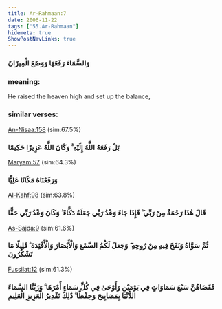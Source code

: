 ```yaml
---
title: Ar-Rahmaan:7
date: 2006-11-22
tags: ["55.Ar-Rahmaan"]
hidemeta: true 
ShowPostNavLinks: true 
---
```

### وَالسَّمَاءَ رَفَعَهَا وَوَضَعَ الْمِيزَانَ
### meaning: 
He raised the heaven high and set up the balance,
### similar verses: 

[An-Nisaa:158](/4/158) (sim:67.5%)

### بَلْ رَفَعَهُ اللَّهُ إِلَيْهِ ۚ وَكَانَ اللَّهُ عَزِيزًا حَكِيمًا

[Maryam:57](/19/57) (sim:64.3%)

### وَرَفَعْنَاهُ مَكَانًا عَلِيًّا

[Al-Kahf:98](/18/98) (sim:63.8%)

### قَالَ هَٰذَا رَحْمَةٌ مِنْ رَبِّي ۖ فَإِذَا جَاءَ وَعْدُ رَبِّي جَعَلَهُ دَكَّاءَ ۖ وَكَانَ وَعْدُ رَبِّي حَقًّا

[As-Sajda:9](/32/9) (sim:61.6%)

### ثُمَّ سَوَّاهُ وَنَفَخَ فِيهِ مِنْ رُوحِهِ ۖ وَجَعَلَ لَكُمُ السَّمْعَ وَالْأَبْصَارَ وَالْأَفْئِدَةَ ۚ قَلِيلًا مَا تَشْكُرُونَ

[Fussilat:12](/41/12) (sim:61.3%)

### فَقَضَاهُنَّ سَبْعَ سَمَاوَاتٍ فِي يَوْمَيْنِ وَأَوْحَىٰ فِي كُلِّ سَمَاءٍ أَمْرَهَا ۚ وَزَيَّنَّا السَّمَاءَ الدُّنْيَا بِمَصَابِيحَ وَحِفْظًا ۚ ذَٰلِكَ تَقْدِيرُ الْعَزِيزِ الْعَلِيمِ
